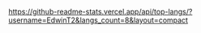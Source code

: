 https://github-readme-stats.vercel.app/api/top-langs/?username=EdwinT2&langs_count=8&layout=compact
